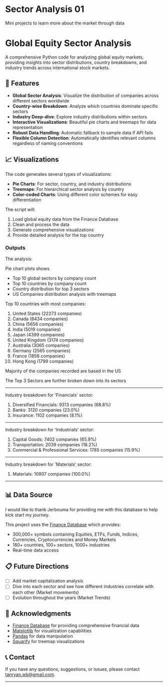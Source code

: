 # Sector Analysis 01
Mini projects to learn more about the market through data
# Global Equity Sector Analysis

A comprehensive Python code for analyzing global equity markets, providing insights into sector distributions, country breakdowns, and industry trends across international stock markets.

## 🚀 Features

- **Global Sector Analysis**: Visualize the distribution of companies across different sectors worldwide
- **Country-wise Breakdown**: Analyze which countries dominate specific sectors
- **Industry Deep-dive**: Explore industry distributions within sectors
- **Interactive Visualizations**: Beautiful pie charts and treemaps for data representation
- **Robust Data Handling**: Automatic fallback to sample data if API fails
- **Flexible Column Detection**: Automatically identifies relevant columns regardless of naming conventions

## 📈 Visualizations

The code generates several types of visualizations:

- **Pie Charts**: For sector, country, and industry distributions
- **Treemaps**: For hierarchical sector analysis by country
- **Color-coded Charts**: Using different color schemes for easy differentiation

The script will:
1. Load global equity data from the Finance Database
2. Clean and process the data
3. Generate comprehensive visualizations
4. Provide detailed analysis for the top country

### Outputs

The analysis:

Pie chart plots shows 
- Top 10 global sectors by company count
- Top 10 countries by company count  
- Country distribution for top 3 sectors
- US Companies distribution analysis with treemaps
  
Top 10 countries with most companies:
1. United States (22273 companies)
2. Canada (8434 companies)
3. China (5656 companies)
4. India (5019 companies)
5. Japan (4399 companies)
6. United Kingdom (3174 companies)
7. Australia (3065 companies)
8. Germany (2565 companies)
9. France (1856 companies)
10. Hong Kong (1799 companies)

Majority of the companies recorded are based in the US

The Top 3 Sectors are further broken down into its sectors

--------------------------------------------------------------------------------

Industry breakdown for 'Financials' sector:
1. Diversified Financials: 9313 companies (68.8%)
2. Banks: 3120 companies (23.0%)
3. Insurance: 1102 companies (8.1%)

--------------------------------------------------------------------------------

Industry breakdown for 'Industrials' sector:
1. Capital Goods: 7402 companies (65.9%)
2. Transportation: 2039 companies (18.2%)
3. Commercial & Professional Services: 1785 companies (15.9%)

--------------------------------------------------------------------------------

Industry breakdown for 'Materials' sector:
1. Materials: 10807 companies (100.0%)

--------------------------------------------------------------------------------
    
## 📊 Data Source
I would like to thank Jerbouma for providing me with this database to help kick start my journey.

This project uses the [Finance Database](https://github.com/JerBouma/FinanceDatabase) which provides:
- 300,000+ symbols containing Equities, ETFs, Funds, Indices, Currencies, Cryptocurrencies and Money Markets
- 180+ countries, 100+ sectors, 1000+ industries
- Real-time data access

## 📋 Future Directions

- [ ] Add market capitalization analysis
- [ ] Dive into each sector and see how different industries correlate with each other (Market movements)
- [ ] Evolution throughout the years (Market Trends)

## 🙏 Acknowledgments

- [Finance Database](https://github.com/JerBouma/FinanceDatabase) for providing comprehensive financial data
- [Matplotlib](https://matplotlib.org/) for visualization capabilities
- [Pandas](https://pandas.pydata.org/) for data manipulation
- [Squarify](https://github.com/laserson/squarify) for treemap visualizations

## 📞 Contact

If you have any questions, suggestions, or issues, please contact tanryan.wb@gmail.com.

---
